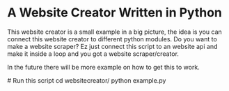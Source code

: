 # A Website Creator Written in Python

This website creator is a small example in a big picture, the idea is you can connect this website creator to
different python modules. Do you want to make a website scraper? Ez just connect this script to an website api
and make it inside a loop and you got a website scraper/creator.
<p>
In the future there will be more example on how to get this to work.
<p>
# Run this script
cd websitecreator/
python example.py
